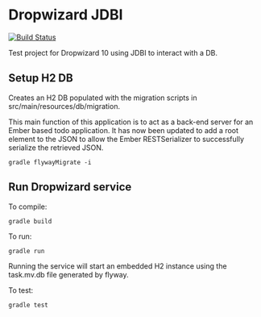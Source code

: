 # Dropwizard JDBI


[![Build Status](https://travis-ci.org/ilroberts/TasksServer.png?branch=master)](https://travis-ci.org/ilroberts/TasksServer)

Test project for Dropwizard 10 using JDBI to interact with a DB.

## Setup H2 DB

Creates an H2 DB populated with the migration scripts in src/main/resources/db/migration.

This main function of this application is to act as a back-end server for an Ember based todo application. It has now 
been updated to add a root element to the JSON to allow the Ember RESTSerializer to successfully serialize the retrieved
 JSON.

```
gradle flywayMigrate -i
```

## Run Dropwizard service

To compile:

```
gradle build
```

To run:

```
gradle run
```

Running the service will start an embedded H2 instance using the task.mv.db file generated by flyway.

To test:

```
gradle test
```